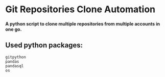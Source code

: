 # Git Repositories Clone Automation

#### A python script to clone multiple repositories from multiple accounts in one go. 

## Used python packages:
    gitpython
    pandas
    pandasql
    os
